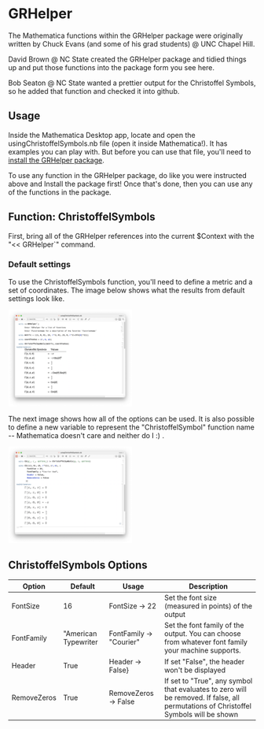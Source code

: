 # GRHelper

The Mathematica functions within the GRHelper package were originally written by Chuck Evans (and some of his grad students) @ UNC Chapel Hill. 

David Brown @ NC State created the GRHelper package and tidied things up and put those functions into the package form you see here. 

Bob Seaton @ NC State wanted a prettier output for the Christoffel Symbols, so he added that function and checked it into github.
## Usage

Inside the Mathematica Desktop app, locate and open the usingChristoffelSymbols.nb file (open it inside Mathematica!). It has examples you can play with. But before you can use that file, you'll need to [install the GRHelper package](README-InstallPackage.md).

To use any function in the GRHelper package, do like you were instructed above and Install the package first! Once that's done, then you can use any of the functions in the package.

## Function: ChristoffelSymbols

First, bring all of the GRHelper references into the current $Context with the "<< GRHelper`" command.
### Default settings

To use the ChristoffelSymbols function, you'll need to define a metric and a set of coordinates.  The image below shows what the results from default settings look like.

<img src="images/Example1.png" width=50%>

The next image shows how all of the options can be used. It is also possible to define a new variable to represent the "ChristoffelSymbol" function name -- Mathematica doesn't care and neither do I :) .

<img src="images/Example2.png" width=50%>

## ChristoffelSymbols Options

<table>
    <thead>
        <tr>
            <th>Option</th>
            <th>Default</th>
            <th>Usage</th>
            <th>Description</th>
        </tr>
    </thead>
    <tbody>
        <tr>
            <td>FontSize</td>
            <td>16</td>
            <td>FontSize -> 22</td>
            <td>Set the font size (measured in points) of the output</td>
        </tr>
        <tr>
            <td>FontFamily</td>
            <td>"American Typewriter</td>
            <td>FontFamily -> "Courier"</td>
            <td>Set the font family of the output. You can choose from whatever font family your machine supports.</td>
        </tr>
        <tr>
            <td>Header</td>
            <td>True</td>
            <td>Header -> False}</td>
            <td>If set "False", the header won't be displayed</td>
        </tr>
        <tr>
            <td>RemoveZeros</td>
            <td>True</td>
            <td>RemoveZeros -> False</td>
            <td>If set to "True", any symbol that evaluates to zero will be removed. If false, all permutations of Christoffel Symbols will be shown</td>
        </tr>
    </tbody>
</table>
